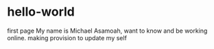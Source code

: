 # hello-world
first page
My name is Michael Asamoah, want to know and be working online.
making provision to update my self
